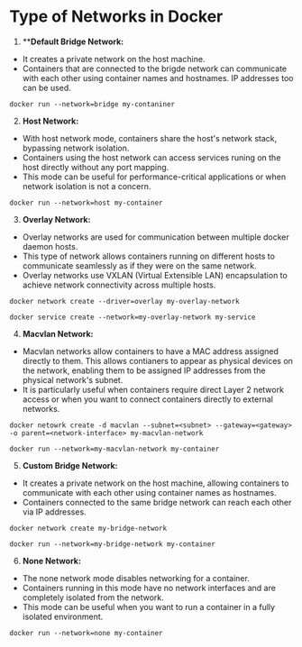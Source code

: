 # Type of Networks in Docker

1. ****Default Bridge Network:**
- It creates a private network on the host machine.
- Containers that are connected to the brigde network can communicate with each other using container names and hostnames. IP addresses too can  be used. 

```
docker run --network=bridge my-contaniner
```

2. **Host Network:**
- With host network mode, containers share the host's network stack, bypassing network isolation.
- Containers using the host network can access services runing on the host directly without any port mapping.
- This mode can be useful for performance-critical applications or when network isolation is not a concern.

```
docker run --network=host my-container
```

3. **Overlay Network:**
- Overlay networks are used for communication between multiple docker daemon hosts.
- This type of network allows containers running on different hosts to communicate seamlessly as if they were on the same network.
- Overlay networks use VXLAN (Virtual Extensible LAN) encapsulation to achieve network connectivity across multiple hosts.

```
docker network create --driver=overlay my-overlay-network
```
```
docker service create --network=my-overlay-network my-service
```

4. **Macvlan Network:**
- Macvlan networks allow containers to have a MAC address assigned directly to them. This allows contianers to appear as physical devices on the network, enabling them to be assigned IP addresses from the physical network's subnet.
- It is particularly useful when containers require direct Layer 2 network access or when you want to connect containers directly to external networks.

```
docker netowrk create -d macvlan --subnet=<subnet> --gateway=<gateway> -o parent=<network-interface> my-macvlan-network
```
```
docker run --network=my-macvlan-network my-container
```

5. **Custom Bridge Network:**
- It creates a private network on the host machine, allowing containers to communicate with each other using container names as hostnames.
- Containers connected to the same bridge network can reach each other via IP addresses.

```
docker network create my-bridge-network
```
```
docker run --network=my-bridge-network my-container
```

6. **None Network:**
- The none network mode disables networking for a container.
- Containers running in this mode have no network interfaces and are completely isolated from the network.
- This mode can be useful when you want to run a container in a fully isolated environment.

```
docker run --network=none my-container
```

